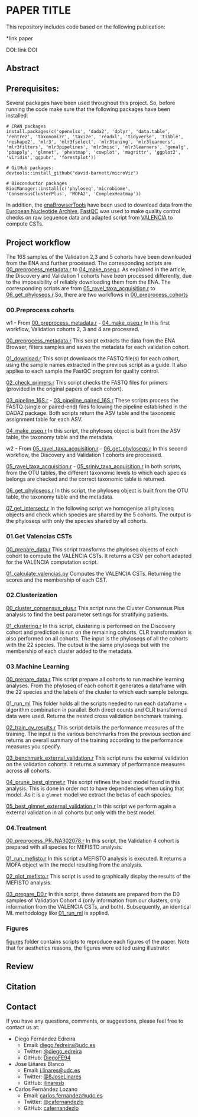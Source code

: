 # PAPER TITLE

This repository includes code based on the following publication:

*link paper

DOI: link DOI

## Abstract

## Prerequisites:

Several packages have been used throughout this project. So, before running the code make sure that the following packages have been installed:

```{r}
# CRAN packages
install.packages(c('openxlsx', 'dada2', 'dplyr', 'data.table', 'rentrez', 'taxonomizr', 'taxize', 'readxl', 'tidyverse', 'tibble', 'reshape2', 'mlr3', 'mlr3fselect', 'mlr3tuning', 'mlr3learners', 'mlr3filters', 'mlr3pipelines', 'mlr3misc', 'mlr3learners', 'genalg', 'pbapply', 'glmnet', 'pheatmap', 'cowplot', 'magrittr', 'ggplot2', 'viridis','ggpubr', 'forestplot'))

# GitHub packages:
devtools::install_github("david-barnett/microViz")

# Bioconductor packages
BiocManager::install(c('phyloseq','microbiome', 'ConsensusClusterPlus', 'MOFA2', 'ComplexHeatmap'))

```

In addition, the [enaBrowserTools](https://github.com/enasequence/enaBrowserTools) have been used to download data from the [European Nucleotide Archive](https://www.ebi.ac.uk/ena/browser/home),  [FastQC](https://www.bioinformatics.babraham.ac.uk/projects/fastqc/) was used to make quality control checks on raw sequence data and adapted script from [VALENCIA](https://github.com/ravel-lab/VALENCIA) to compute CSTs.

## Project workflow
The 16S samples of the Validation 2,3 and 5 cohorts have been downloaded from the ENA and further processed. The corresponding scripts are [00_preprocess_metadata.r](https://github.com/DiegoFE94/BV_Microbiome/blob/main/00_preprocess_cohorts/code/00_preprocess_metadata.r) to [04_make_pseq.r](https://github.com/DiegoFE94/BV_Microbiome/blob/main/00_preprocess_cohorts/code/04_make_pseq.r). As explained in the article, the Discovery and Validation 1 cohorts have been processed differently, due to the impossibility of reliably downloading them from the ENA. The corresponding scripts are from [05_ravel_taxa_acquisition.r](https://github.com/DiegoFE94/BV_Microbiome/blob/main/00_preprocess_cohorts/code/05_ravel_taxa_acquisition.r) to [06_get_phyloseqs.r](https://github.com/DiegoFE94/BV_Microbiome/blob/main/00_preprocess_cohorts/code/06_get_phyloseqs.r).So, there are two workflows in [00_preprocess_cohorts](https://github.com/DiegoFE94/BV_Microbiome/tree/main/00_preprocess_cohorts/code)

### 00.Preprocess cohorts
w1 - From [00_preprocess_metadata.r](https://github.com/DiegoFE94/BV_Microbiome/blob/main/00_preprocess_cohorts/code/00_preprocess_metadata.r) - [04_make_pseq.r](https://github.com/DiegoFE94/BV_Microbiome/blob/main/00_preprocess_cohorts/code/04_make_pseq.r) In this first workflow, Validation cohorts 2, 3 and 4 are processed. 

[00_preprocess_metadata.r](https://github.com/DiegoFE94/BV_Microbiome/blob/main/00_preprocess_cohorts/code/00_preprocess_metadata.r) This script extracts the data from the ENA Browser, filters samples and saves the metadata for each validation cohort.

[01_download.r](https://github.com/DiegoFE94/BV_Microbiome/blob/main/00_preprocess_cohorts/code/01_download.r) This script downloads the FASTQ file(s) for each cohort, using the sample names extracted in the previous script as a guide. It also applies to each sample the FastQC program for quality control.

[02_check_primers.r](https://github.com/DiegoFE94/BV_Microbiome/blob/main/00_preprocess_cohorts/code/02_check_primers.r) This script checks the FASTQ files for primers (provided in the original papers of each cohort).

[03_pipeline_16S.r](https://github.com/DiegoFE94/BV_Microbiome/blob/main/00_preprocess_cohorts/code/03_pipeline_16S.r) - [03_pipeline_paired_16S.r](https://github.com/DiegoFE94/BV_Microbiome/blob/main/00_preprocess_cohorts/code/03_pipeline_paired_16S.r) These scripts process the FASTQ (single or paired-end) files following the pipeline established in the DADA2 package. Both scripts return the ASV table and the taxonomic assignment table for each ASV.

[04_make_pseq.r](https://github.com/DiegoFE94/BV_Microbiome/blob/main/00_preprocess_cohorts/code/04_make_pseq.r) In this script, the phyloseq object is built from the ASV table, the taxonomy table and the metadata.

w2 - From [05_ravel_taxa_acquisition.r](https://github.com/DiegoFE94/BV_Microbiome/blob/main/00_preprocess_cohorts/code/05_ravel_taxa_acquisition.r) - [06_get_phyloseqs.r](https://github.com/DiegoFE94/BV_Microbiome/blob/main/00_preprocess_cohorts/code/06_get_phyloseqs.r) In this second workflow, the Discovery and Validation 1 cohorts are processed.

[05_ravel_taxa_acquisition.r](https://github.com/DiegoFE94/BV_Microbiome/blob/main/00_preprocess_cohorts/code/05_ravel_taxa_acquisition.r) - [05_sriniv_taxa_acquisition.r](https://github.com/DiegoFE94/BV_Microbiome/blob/main/00_preprocess_cohorts/code/05_sriniv_taxa_acquisition.r) In both scripts, from the OTU tables, the different taxonomic levels to which each species belongs are checked and the correct taxonomic table is returned.
 
[06_get_phyloseqs.r](https://github.com/DiegoFE94/BV_Microbiome/blob/main/00_preprocess_cohorts/code/06_get_phyloseqs.r) In this script, the phyloseq object is built from the OTU table, the taxonomy table and the metadata.

[07_get_intersect.r](https://github.com/DiegoFE94/BV_Microbiome/blob/main/00_preprocess_cohorts/code/07_get_intersect.r) In the following script we homogenise all phyloseq objects and check which species are shared by the 5 cohorts. The output is the phyloseqs with only the species shared by all cohorts.

### 01.Get Valencias CSTs

[00_prepare_data.r](https://github.com/DiegoFE94/BV_Microbiome/blob/main/01_get_valencias/code/00_prepare_data.r) This script transforms the phyloseq objects of each cohort to compute the VALENCIA CSTs. It returns a CSV per cohort adapted for the VALENCIA computation script. 

[01_calculate_valencias.py](https://github.com/DiegoFE94/BV_Microbiome/blob/main/01_get_valencias/code/01_calculate_valencias.py) Computes the VALENCIA CSTs. Returning the scores and the membership of each CST.

### 02.Clusterization

[00_cluster_consensus_plus.r](https://github.com/DiegoFE94/BV_Microbiome/blob/main/02_cluster/code/00_cluster_consensus_plus.r) This script runs the Cluster Consensus Plus analysis to find the best parameter settings for stratifying patients.

[01_clustering.r](https://github.com/DiegoFE94/BV_Microbiome/blob/main/02_cluster/code/01_clustering.r) In this script, clustering is performed on the Discovery cohort and prediction is run on the remaining cohorts. CLR transformation is also performed on all cohorts. The input is the phyloseqs of all the cohorts with the 22 species. The output is the same phyloseqs but with the membership of each cluster added to the metadata.

### 03.Machine Learning

[00_prepare_data.r](https://github.com/DiegoFE94/BV_Microbiome/blob/main/03_machine_learning/code/00_prepare_data.r) This script prepare all cohorts to run machine learning analyses. From the phyloseq of each cohort it generates a dataframe with the 22 species and the labels of the cluster to which each sample belongs.

[01_run_ml](https://github.com/DiegoFE94/BV_Microbiome/tree/main/03_machine_learning/code/01_run_ml) This folder holds all the scripts needed to run each dataframe + algorithm combination in parallel. Both direct counts and CLR transformed data were used. Returns the nested cross validation benchmark training.

[02_train_cv_results.r](https://github.com/DiegoFE94/BV_Microbiome/blob/main/03_machine_learning/code/02_train_cv_results.r) This script details the performance measures of the training. The input is the various benchmarks from the previous section and returns an overall summary of the training according to the performance measures you specify.

[03_benchmark_external_validation.r](https://github.com/DiegoFE94/BV_Microbiome/blob/main/03_machine_learning/code/03_benchmark_external_validation.r) This script runs the external validation on the validation cohorts. It returns a summary of performance measures across all cohorts.

[04_prune_best_glmnet.r](https://github.com/DiegoFE94/BV_Microbiome/blob/main/03_machine_learning/code/04_prune_best_glmnet.r) This script refines the best model found in this analysis. This is done in order not to have dependencies when using that model. As it is a ```glmnet``` model we extract the betas of each species.

[05_best_glmnet_external_validation.r](https://github.com/DiegoFE94/BV_Microbiome/blob/main/03_machine_learning/code/05_best_glmnet_external_validation.r) In this script we perform again a external validation in all cohorts but only with the best model.

### 04.Treatment 

[00_preprocess_PRJNA302078.r](https://github.com/DiegoFE94/BV_Microbiome/blob/main/04_treatment/code/00_preprocess_PRJNA302078.r) In this script, the Validation 4 cohort is prepared with all species for MEFISTO analysis.

[01_run_mefisto.r](https://github.com/DiegoFE94/BV_Microbiome/blob/main/04_treatment/code/01_run_mefisto.r) In this script a MEFISTO analysis is executed. It returns a MOFA object with the model resulting from the analysis.

[02_plot_mefisto.r](https://github.com/DiegoFE94/BV_Microbiome/blob/main/04_treatment/code/02_plot_mefisto.r) This script is used to graphically display the results of the MEFISTO analysis.

[03_prepare_D0.r](https://github.com/DiegoFE94/BV_Microbiome/blob/main/04_treatment/code/03_prepare_D0.r) In this script, three datasets are prepared from the D0 samples of Validation Cohort 4 (only information from our clusters, only information from the VALENCIA CSTs, and both). Subsequently, an identical ML methodology like [01_run_ml](https://github.com/DiegoFE94/BV_Microbiome/tree/main/03_machine_learning/code/01_run_ml) is applied.

### Figures
[figures](https://github.com/DiegoFE94/BV_Microbiome/tree/main/figures/code) folder contains scripts to reproduce each figures of the paper. Note that for aesthetics reasons, the figures were edited using illustrator.

## Review

## Citation

## Contact

If you have any questions, comments, or suggestions, please feel free to
contact us at:

- Diego Fernández Edreira
  - Email: <diego.fedreira@udc.es>
  - Twitter: [@diego_edreira](https://twitter.com/diego_edreira)
  - GitHub: [DiegoFE94](https://github.com/DiegoFE94/)
- Jose Liñares Blanco
  - Email: <j.linares@udc.es>
  - Twitter: [@8JoseLinares](https://twitter.com/8JoseLinares)
  - GitHub: [jlinaresb](https://github.com/jlinaresb)
- Carlos Fernández Lozano
  - Email: <carlos.fernandez@udc.es>
  - Twitter: [@cafernandezlo](https://twitter.com/cafernandezlo)
  - GitHub: [cafernandezlo](https://github.com/cafernandezlo)